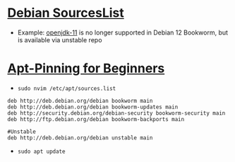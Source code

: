 # [Debian SourcesList](https://wiki.debian.org/SourcesList)
- Example: [openjdk-11](https://packages.debian.org/search?keywords=openjdk-11) is no longer supported in Debian 12 Bookworm, but is available via unstable repo

# [Apt-Pinning for Beginners](https://jaqque.sbih.org/kplug/apt-pinning.html)
- `sudo nvim /etc/apt/sources.list`

```
deb http://deb.debian.org/debian bookworm main
deb http://deb.debian.org/debian bookworm-updates main
deb http://security.debian.org/debian-security bookworm-security main
deb http://ftp.debian.org/debian bookworm-backports main

#Unstable
deb http://deb.debian.org/debian unstable main
```

- `sudo apt update`
